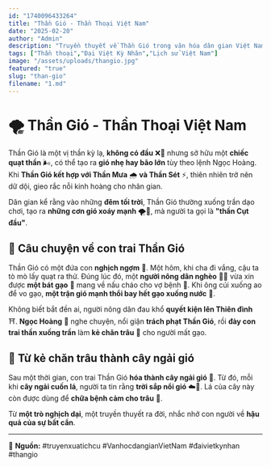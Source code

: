 ```yaml
---
id: "1740096433264"
title: "Thần Gió - Thần Thoại Việt Nam"
date: "2025-02-20"
author: "Admin"
description: "Truyền thuyết về Thần Gió trong văn hóa dân gian Việt Nam."
tags: ["Thần thoại","Đại Việt Kỳ Nhân","Lịch sử Việt Nam"]
image: "/assets/uploads/thangio.jpg"
featured: "true"
slug: "than-gio"
filename: "1.md"
---
```

# 🌪️ **Thần Gió - Thần Thoại Việt Nam**  

Thần Gió là một vị thần kỳ lạ, **không có đầu** ❌🧑 nhưng sở hữu một **chiếc quạt thần** 🌬️, có thể tạo ra **gió nhẹ hay bão lớn** tùy theo lệnh Ngọc Hoàng. Khi **Thần Gió kết hợp với Thần Mưa** 🌧️ **và Thần Sét** ⚡, thiên nhiên trở nên dữ dội, gieo rắc nỗi kinh hoàng cho nhân gian.  

Dân gian kể rằng vào những **đêm tối trời**, Thần Gió thường xuống trần dạo chơi, tạo ra **những cơn gió xoáy mạnh** 🌪️💨, mà người ta gọi là **"thần Cụt đầu"**.  

## 👦 **Câu chuyện về con trai Thần Gió**  
Thần Gió có một đứa con **nghịch ngợm** 👶. Một hôm, khi cha đi vắng, cậu ta tò mò lấy quạt ra thử. Đúng lúc đó, một **người nông dân nghèo** 👨‍🌾 vừa xin được **một bát gạo** 🍚 mang về nấu cháo cho vợ bệnh 🤒. Khi ông cúi xuống ao để vo gạo, **một trận gió mạnh thổi bay hết gạo xuống nước** 🌊.  

Không biết bắt đền ai, người nông dân đau khổ **quyết kiện lên Thiên đình** ⛩️. **Ngọc Hoàng** 👑 nghe chuyện, nổi giận **trách phạt Thần Gió**, rồi **đày con trai thần xuống trần** làm **kẻ chăn trâu** 🐂 cho người mất gạo.  

## 🌿 **Từ kẻ chăn trâu thành cây ngải gió**  
Sau một thời gian, con trai Thần Gió **hóa thành cây ngải gió** 🍃. Từ đó, mỗi khi **cây ngải cuốn lá**, người ta tin rằng **trời sắp nổi gió** ☁️💨. Lá của cây này còn được dùng để **chữa bệnh cảm cho trâu** 🐃.  

Từ **một trò nghịch dại**, một truyền thuyết ra đời, nhắc nhở con người về **hậu quả của sự bất cẩn**.  

---

📌 **Nguồn:** #truyenxuatichcu #VanhocdangianVietNam #đaivietkynhan #thangio